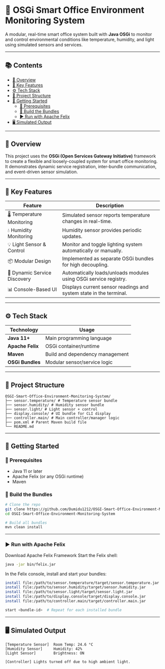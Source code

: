 # 🏢 OSGi Smart Office Environment Monitoring System

A modular, real-time smart office system built with **Java OSGi** to monitor and control environmental conditions like temperature, humidity, and light using simulated sensors and services.

---

## 📚 Contents

- [🎯 Overview](#-overview)
- [🔧 Key Features](#-key-features)
- [⚙️ Tech Stack](#️-tech-stack)
- [📁 Project Structure](#-project-structure)
- [🚀 Getting Started](#-getting-started)
  - [🧰 Prerequisites](#-prerequisites)
  - [🔨 Build the Bundles](#-build-the-bundles)
  - [▶️ Run with Apache Felix](#️-run-with-apache-felix)
- [🖥️ Simulated Output](#️-simulated-output)


---

## 🎯 Overview

This project uses the **OSGi (Open Services Gateway Initiative)** framework to create a flexible and loosely-coupled system for smart office monitoring. It demonstrates dynamic service registration, inter-bundle communication, and event-driven sensor simulation.

---

## 🔧 Key Features

| Feature                      | Description                                                                 |
|-----------------------------|-----------------------------------------------------------------------------|
| 🌡️ Temperature Monitoring      | Simulated sensor reports temperature changes in real-time.                |
| 💧 Humidity Monitoring         | Humidity sensor provides periodic updates.                                |
| 💡 Light Sensor & Control      | Monitor and toggle lighting system automatically or manually.             |
| 📦 Modular Design             | Implemented as separate OSGi bundles for high decoupling.                 |
| 🔄 Dynamic Service Discovery  | Automatically loads/unloads modules using OSGi service registry.          |
| 📊 Console-Based UI           | Displays current sensor readings and system state in the terminal.        |

---

## ⚙️ Tech Stack

| Technology       | Usage                           |
|------------------|----------------------------------|
| **Java 11+**      | Main programming language        |
| **Apache Felix**  | OSGi container/runtime           |
| **Maven**         | Build and dependency management  |
| **OSGi Bundles**  | Modular sensor/service logic     |

---

## 📁 Project Structure
```
OSGI-Smart-Office-Environment-Monitoring-System/
├── sensor.temperature/ # Temperature sensor bundle
├── sensor.humidity/ # Humidity sensor bundle
├── sensor.light/ # Light sensor + control
├── display.console/ # UI bundle for CLI display
├── controller.main/ # Main controller/manager logic
├── pom.xml # Parent Maven build file
└── README.md
```

---

## 🚀 Getting Started

### 🧰 Prerequisites

- Java 11 or later
- Apache Felix (or any OSGi runtime)
- Maven

### 🔨 Build the Bundles

```bash
# Clone the repo
git clone https://github.com/Dumidu1212/OSGI-Smart-Office-Environment-Monitoring-System.git
cd OSGI-Smart-Office-Environment-Monitoring-System

# Build all bundles
mvn clean install
```
---
### ▶️ Run with Apache Felix

Download Apache Felix Framework
Start the Felix shell:

```bash
java -jar bin/felix.jar
```

In the Felix console, install and start your bundles:

```bash
install file:/path/to/sensor.temperature/target/sensor.temperature.jar
install file:/path/to/sensor.humidity/target/sensor.humidity.jar
install file:/path/to/sensor.light/target/sensor.light.jar
install file:/path/to/display.console/target/display.console.jar
install file:/path/to/controller.main/target/controller.main.jar

start <bundle-id>  # Repeat for each installed bundle
```

---

## 🖥️ Simulated Output
```
[Temperature Sensor]  Room Temp: 24.6 °C
[Humidity Sensor]     Humidity: 42%
[Light Sensor]        Brightness: ON

[Controller] Lights turned off due to high ambient light.

```
